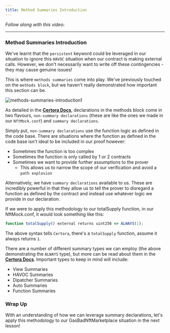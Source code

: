 ```yaml
---
title: Method Summaries Introduction
---
```


_Follow along with this video:_

---

### Method Summaries Introduction

We've learnt that the `persistent` keyword could be leveraged in our situation to ignore this `HAVOC` situation when our contract is making external calls. However, we don't necessarily want to write off these contingencies - they may cause genuine issues!

This is where `methods summaries` come into play. We've previously touched on the `methods block`, but we haven't really demonstrated how important this section can be.

![methods-summaries-introduction1](/formal-verification-3/15-method-summaries-introduction/methods-summaries-introduction1.png)

As detailed in the [**Certora Docs**](https://docs.certora.com/en/latest/docs/cvl/methods.html), declarations in the methods block come in two flavours, `non-summary declarations` (these are like the ones we made in our `NftMock.conf`) and `summary declarations`.

Simply put, `non-summary declarations` use the function logic as defined in the code base. There are situations where the function as defined in the code base isn't ideal to be included in our proof however:

- Sometimes the function is too complex
- Sometimes the function is only called by 1 or 2 contracts
- Sometimes we want to provide further assumptions to the prover
  - This allows us to narrow the scope of our verification and avoid a `path explosion`

Alternatively, we have `summary declarations` available to us. These are incredibly powerful in that they allow us to tell the prover to disregard a function as defined by the contract and instead use whatever logic we provide in our declaration.

If we were to apply this methodology to our totalSupply function, in our NftMock.conf, it would look something like this:

```js
function totalSupply() external returns uint256 => ALWAYS(1);
```

The above syntax tells `Certora`, there's a `totalSupply` function, assume it always returns `1`.

There are a number of different summary types we can employ (the above demonstrating the `ALWAYS` type), but more can be read about them in the [**Certora Docs**](https://docs.certora.com/en/latest/docs/cvl/methods.html#summary-types). Important types to keep in mind will include:

- View Summaries
- HAVOC Summaries
- Dipatcher Summaries
- Auto Summaries
- Function Summaries

### Wrap Up

With an understanding of how we can leverage summary declarations, let's apply this methodology to our GasBadNftMarketplace situation in the next lesson!
